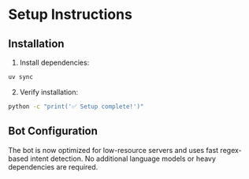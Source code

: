 # Setup Instructions

## Installation

1. Install dependencies:
```bash
uv sync
```

2. Verify installation:
```bash
python -c "print('✅ Setup complete!')"
```

## Bot Configuration

The bot is now optimized for low-resource servers and uses fast regex-based intent detection.
No additional language models or heavy dependencies are required.
